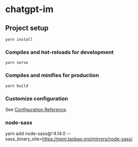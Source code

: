 # chatgpt-im

## Project setup
```
yarn install
```

### Compiles and hot-reloads for development
```
yarn serve
```

### Compiles and minifies for production
```
yarn build
```

### Customize configuration
See [Configuration Reference](https://cli.vuejs.org/config/).

### node-sass
yarn add node-sass@^4.14.0 --sass_binary_site=https://npm.taobao.org/mirrors/node-sass/
